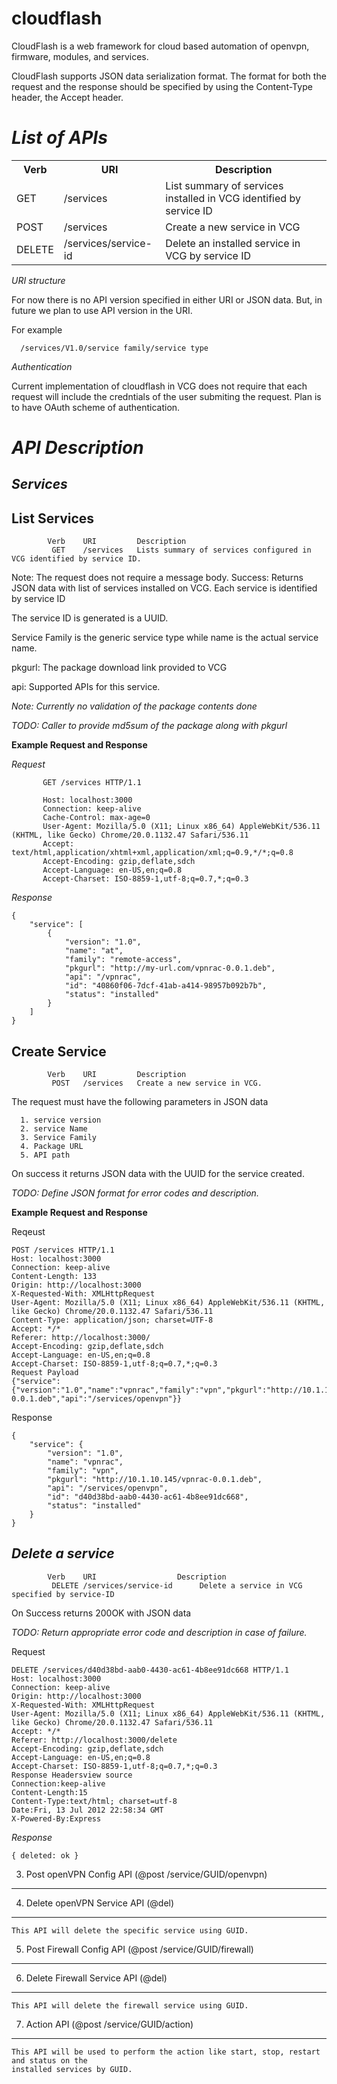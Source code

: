 cloudflash
==========

CloudFlash is a web framework for cloud based automation of openvpn, firmware, modules, and services.

CloudFlash supports JSON data serialization format. The format for both the request and the response 
should be specified by using the Content-Type header, the Accept header.


*List of APIs*
=============

<table>
  <tr>
    <th>Verb</th><th>URI</th><th>Description</th>
  </tr>
  <tr>
    <td>GET</td><td>/services</td><td>List summary of services installed in VCG identified by service ID</td>
  </tr>
  <tr>
    <td>POST</td><td>/services</td><td>Create a new service in VCG</td>
  </tr>
  <tr>
    <td>DELETE</td><td>/services/service-id</td><td>Delete an installed service in VCG by service ID</td>
  </tr>
</table>


*URI structure*

For now there is no API version specified in either URI or JSON data. But, in future we plan to use 
API version in the URI. 

For example 

      /services/V1.0/service family/service type
   

*Authentication*

Current implementation of cloudflash in VCG does not require that each request will include the credntials of 
the user submiting the request.
Plan is to have OAuth scheme of authentication.

*API Description*
================

*Services*
----------
     
 List Services
--------------
         
            Verb	URI	        Description
             GET	/services	Lists summary of services configured in VCG identified by service ID.

     
Note: The request does not require a message body.
Success: Returns JSON data with list of services installed on VCG. Each service is identified by service ID 

The service ID is generated is a UUID. 

Service Family is the generic service type while name is the actual service name. 

pkgurl: The package download link provided to VCG

api: Supported APIs for this service.
     
*Note: Currently no validation of the package contents done*

*TODO: Caller to provide md5sum of the package along with pkgurl*
     

**Example Request and Response**

*Request*

```   
       GET /services HTTP/1.1
     
       Host: localhost:3000
       Connection: keep-alive
       Cache-Control: max-age=0
       User-Agent: Mozilla/5.0 (X11; Linux x86_64) AppleWebKit/536.11 (KHTML, like Gecko) Chrome/20.0.1132.47 Safari/536.11
       Accept: text/html,application/xhtml+xml,application/xml;q=0.9,*/*;q=0.8
       Accept-Encoding: gzip,deflate,sdch
       Accept-Language: en-US,en;q=0.8
       Accept-Charset: ISO-8859-1,utf-8;q=0.7,*;q=0.3
```
       
*Response*
     
```
{
    "service": [
        {
            "version": "1.0",
            "name": "at",
            "family": "remote-access",
            "pkgurl": "http://my-url.com/vpnrac-0.0.1.deb",
            "api": "/vpnrac",
            "id": "40860f06-7dcf-41ab-a414-98957b092b7b",
            "status": "installed"
        }
    ]
}
```

Create Service
---------------

         
            Verb	URI	        Description
             POST	/services	Create a new service in VCG.


The request must have the following parameters in JSON data

      1. service version
      2. service Name
      3. Service Family
      4. Package URL
      5. API path
On success it returns JSON data with the UUID for the service created.

*TODO: Define JSON format for error codes and description.*

**Example Request and Response**

Reqeust

```
POST /services HTTP/1.1
Host: localhost:3000
Connection: keep-alive
Content-Length: 133
Origin: http://localhost:3000
X-Requested-With: XMLHttpRequest
User-Agent: Mozilla/5.0 (X11; Linux x86_64) AppleWebKit/536.11 (KHTML, like Gecko) Chrome/20.0.1132.47 Safari/536.11
Content-Type: application/json; charset=UTF-8
Accept: */*
Referer: http://localhost:3000/
Accept-Encoding: gzip,deflate,sdch
Accept-Language: en-US,en;q=0.8
Accept-Charset: ISO-8859-1,utf-8;q=0.7,*;q=0.3
Request Payload
{"service":{"version":"1.0","name":"vpnrac","family":"vpn","pkgurl":"http://10.1.10.145/vpnrac-0.0.1.deb","api":"/services/openvpn"}}
```

Response
```
{
    "service": {
        "version": "1.0",
        "name": "vpnrac",
        "family": "vpn",
        "pkgurl": "http://10.1.10.145/vpnrac-0.0.1.deb",
        "api": "/services/openvpn",
        "id": "d40d38bd-aab0-4430-ac61-4b8ee91dc668",
        "status": "installed"
    }
}
```

*Delete a service*
------------------

            Verb	URI	                 Description
             DELETE	/services/service-id	  Delete a service in VCG specified by service-ID


On Success returns 200OK with JSON data 

*TODO: Return appropriate error code and description in case of failure.*
	
Request
```
DELETE /services/d40d38bd-aab0-4430-ac61-4b8ee91dc668 HTTP/1.1
Host: localhost:3000
Connection: keep-alive
Origin: http://localhost:3000
X-Requested-With: XMLHttpRequest
User-Agent: Mozilla/5.0 (X11; Linux x86_64) AppleWebKit/536.11 (KHTML, like Gecko) Chrome/20.0.1132.47 Safari/536.11
Accept: */*
Referer: http://localhost:3000/delete
Accept-Encoding: gzip,deflate,sdch
Accept-Language: en-US,en;q=0.8
Accept-Charset: ISO-8859-1,utf-8;q=0.7,*;q=0.3
Response Headersview source
Connection:keep-alive
Content-Length:15
Content-Type:text/html; charset=utf-8
Date:Fri, 13 Jul 2012 22:58:34 GMT
X-Powered-By:Express
```

*Response*

```
{ deleted: ok }
```


3. Post openVPN Config API (@post /service/GUID/openvpn)
--------------------------------------------------------
	
4. Delete openVPN Service API (@del)
------------------------------------
	This API will delete the specific service using GUID.

5. Post Firewall Config API (@post /service/GUID/firewall)
----------------------------------------------------------
	
6. Delete Firewall Service API (@del)
-------------------------------------
	This API will delete the firewall service using GUID.

7. Action API (@post /service/GUID/action)
------------------------------------------
	This API will be used to perform the action like start, stop, restart and status on the 
	installed services by GUID.
	
